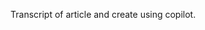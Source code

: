 ﻿---
Title: "Specififying Software"
Abstract: >
    Writing specification is still quite complex, and good tooling is difficult to find.
    In many cases, mockups are created but without any real functionality. We believe
    that specification must be written iteratively and as closely as possible to the implementation.
Published: "2025-01-03"
VideoUrl: "https://www.youtube.com/embed/CtpgzjClS5c?si=jqOftd0uSGqbjFvS"
VideoDuration: "00:12:16"
Thumbnail: "images/SpecifyingSoftware.jpeg"
Authors:
  - "Roland Bürgi"
Tags:
  - "Documentation"
  - "Conceptual"
  - "Specification"
---

Transcript of article and create using copilot.